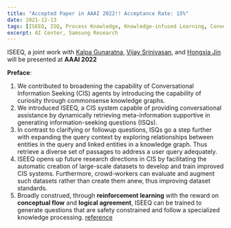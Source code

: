 ```yaml
---
title: "Accepted Paper in AAAI 2022!! Acceptance Rate: 15%"
date: 2021-12-13
tags: [ISEEQ, ISQ, Process Knowledge, Knowledge-infused Learning, ConversationalAI, Conversational Assistance, Research, Impact]
excerpt: AI Center, Samsung Research
---
```


ISEEQ, a joint work with [Kalpa Gunaratna](https://kalpagunaratna.github.io/), [Vijay Srinivasan](https://scholar.google.com/citations?hl=en&user=jqaSvfEAAAAJ&view_op=list_works&sortby=pubdate), and [Hongxia Jin](https://www.linkedin.com/in/hongxiajin/) will be presented at **AAAI 2022**

**Preface**:
1. We contributed to broadening the capability of Conversational Information Seeking (CIS) agents by introducing the capability of curiosity through commonsense knowledge graphs.
2. We introduced ISEEQ, a CIS system capable of providing conversational assistance by dynamically retrieving meta-information supportive in generating information-seeking questions (ISQs).
3. In contrast to clarifying or followup questions, ISQs go a step further with expanding the query context by exploring relationships between entities in the query and linked entities in a knowledge graph. Thus retrieve a diverse set of passages to address a user query adequately.
4. ISEEQ opens up future research directions in CIS by facilitating the automatic creation of large-scale datasets to develop and train improved CIS systems. Furthermore, crowd-workers can evaluate and augment such datasets rather than create them anew, thus improving dataset standards.
5. Broadly construed, through **reinforcement learning** with the reward on **conceptual flow** and **logical agreement**, ISEEQ can be trained to generate questions that are safety constrained and follow a specialized knowledge processing. [reference](https://ieeexplore.ieee.org/stamp/stamp.jsp?arnumber=9514440&tag=1)